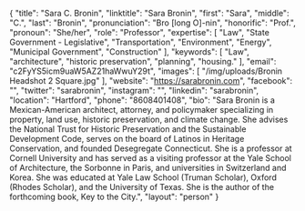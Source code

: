 {
  "title": "Sara C. Bronin",
  "linktitle": "Sara Bronin",
  "first": "Sara",
  "middle": "C.",
  "last": "Bronin",
  "pronunciation": "Bro [long O]-nin",
  "honorific": "Prof.",
  "pronoun": "She/her",
  "role": "Professor",
  "expertise": [
    "Law",
    "State Government - Legislative",
    "Transportation",
    "Environment",
    "Energy",
    "Municipal Government",
    "Construction"
  ],
  "keywords": [
    "Law",
    "architecture",
    "historic preservation",
    "planning",
    "housing."
  ],
  "email": "c2FyYS5icm9uaW5AZ21haWwuY29t",
  "images": [
    "/img/uploads/Bronin Headshot 2 Square.jpg"
  ],
  "website": "https://sarabronin.com",
  "facebook": "",
  "twitter": "sarabronin",
  "instagram": "",
  "linkedin": "sarabronin",
  "location": "Hartford",
  "phone": "8608401408",
  "bio": "Sara Bronin is a Mexican-American architect, attorney, and policymaker specializing in property, land use, historic preservation, and climate change.  She advises the National Trust for Historic Preservation and the Sustainable Development Code, serves on the board of Latinos in Heritage Conservation, and founded Desegregate Connecticut.  She is a professor at Cornell University and has served as a visiting professor at the Yale School of Architecture, the Sorbonne in Paris, and universities in Switzerland and Korea.  She was educated at Yale Law School (Truman Scholar), Oxford (Rhodes Scholar), and the University of Texas.  She is the author of the forthcoming book, Key to the City.",
  "layout": "person"
}
